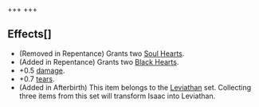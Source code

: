 +++
+++

Effects[]
---------


* (Removed in Repentance) Grants two [Soul Hearts](/wiki/Soul_Heart "Soul Heart").
* (Added in Repentance) Grants two [Black Hearts](/wiki/Black_Heart "Black Heart").
* +0.5 [damage](/wiki/Damage "Damage").
* +0.7 [tears](/wiki/Tears "Tears").
* (Added in Afterbirth) This item belongs to the [Leviathan](/wiki/Leviathan "Leviathan") set. Collecting three items from this set will transform Isaac into Leviathan.


